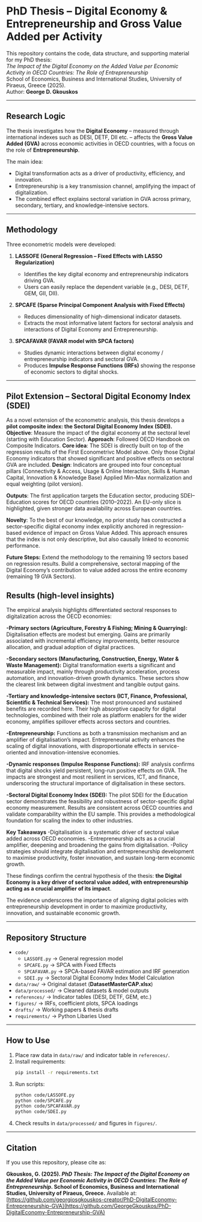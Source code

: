 
# PhD Thesis – Digital Economy & Entrepreneurship and Gross Value Added per Activity

This repository contains the code, data structure, and supporting material for my PhD thesis:  
*The Impact of the Digital Economy on the Added Value per Economic Activity in OECD Countries: The Role of Entrepreneurship*  
School of Economics, Business and International Studies, University of Piraeus, Greece (2025).  
Author: **George D. Gkouskos**

---

## Research Logic
The thesis investigates how the **Digital Economy** – measured through international indexes such as DESI, DETF, DII etc. – affects the **Gross Value Added (GVA)** across economic activities in OECD countries, with a focus on the role of **Entrepreneurship**.  

The main idea:
- Digital transformation acts as a driver of productivity, efficiency, and innovation.
- Entrepreneurship is a key transmission channel, amplifying the impact of digitalization.
- The combined effect explains sectoral variation in GVA across primary, secondary, tertiary, and knowledge-intensive sectors.

---

## Methodology
Three econometric models were developed:

1. **LASSOFE (General Regression – Fixed Effects with LASSO Regularization)**  
   - Identifies the key digital economy and entrepreneurship indicators driving GVA.  
   - Users can easily replace the dependent variable (e.g., DESI, DETF, GEM, GII, DII).  

2. **SPCAFE (Sparse Principal Component Analysis with Fixed Effects)**  
   - Reduces dimensionality of high-dimensional indicator datasets.  
   - Extracts the most informative latent factors for sectoral analysis and interactions of Digital Economy and Entrepreneurship.  

3. **SPCAFAVAR (FAVAR model with SPCA factors)**  
   - Studies dynamic interactions between digital economy / entrepreneurship indicators and sectoral GVA.  
   - Produces **Impulse Response Functions (IRFs)** showing the response of economic sectors to digital shocks.  

---
## Pilot Extension – Sectoral Digital Economy Index (SDEI)

As a novel extension of the econometric analysis, this thesis develops a **pilot composite index: the Sectoral Digital Economy Index (SDEI).**
**Objective**: Measure the impact of the digital economy at the sectoral level (starting with Education Sector).
**Approach**: Followed OECD Handbook on Composite Indicators.
**Core idea**: The SDEI is directly built on top of the regression results of the First Econometrivc Model above. Only those Digital Economy indicators that showed significant and positive effects on sectoral GVA are included.
**Design**: Indicators are grouped into four conceptual pillars (Connectivity & Access, Usage & Online Interaction, Skills & Human Capital, Innovation & Knowledge Base)
Applied Min–Max normalization and equal weighting (pilot version).

**Outputs**:
The first application targets the Education sector, producing SDEI–Education scores for OECD countries (2010–2022).
An EU-only slice is highlighted, given stronger data availability across European countries.

**Novelty**: 
To the best of our knowledge, no prior study has constructed a sector-specific digital economy index explicitly anchored in regression-based evidence of impact on Gross Value Added. This approach ensures that the index is not only descriptive, but also causally linked to economic performance.

**Future Steps:**
Extend the methodology to the remaining 19 sectors based on regression results.
Build a comprehensive, sectoral mapping of the Digital Economy’s contribution to value added across the entire economy (remaining 19 GVA Sectors).

## Results (high-level insights)

The empirical analysis highlights differentiated sectoral responses to digitalization across the OECD economies:

**-Primary sectors (Agriculture, Forestry & Fishing; Mining & Quarrying):** 
Digitalisation effects are modest but emerging. Gains are primarily associated with incremental efficiency improvements, better resource allocation, and gradual adoption of digital practices.

**-Secondary sectors (Manufacturing, Construction, Energy, Water & Waste Management):** 
Digital transformation exerts a significant and measurable impact, mainly through productivity acceleration, process automation, and innovation-driven growth dynamics. These sectors show the clearest link between digital investment and tangible output gains.

**-Tertiary and knowledge-intensive sectors (ICT, Finance, Professional, Scientific & Technical Services):** 
The most pronounced and sustained benefits are recorded here. Their high absorptive capacity for digital technologies, combined with their role as platform enablers for the wider economy, amplifies spillover effects across sectors and countries.

**-Entrepreneurship:** 
Functions as both a transmission mechanism and an amplifier of digitalisation’s impact. Entrepreneurial activity enhances the scaling of digital innovations, with disproportionate effects in service-oriented and innovation-intensive economies.

**-Dynamic responses (Impulse Response Functions):** 
IRF analysis confirms that digital shocks yield persistent, long-run positive effects on GVA. The impacts are strongest and most resilient in services, ICT, and finance, underscoring the structural importance of digitalisation in these sectors.

**-Sectoral Digital Economy Index (SDEI):** 
The pilot SDEI for the Education sector demonstrates the feasibility and robustness of sector-specific digital economy measurement. Results are consistent across OECD countries and validate comparability within the EU sample. This provides a methodological foundation for scaling the index to other industries.

**Key Takeaways**
-Digitalisation is a systematic driver of sectoral value added across OECD economies.
-Entrepreneurship acts as a crucial amplifier, deepening and broadening the gains from digitalisation.
-Policy strategies should integrate digitalisation and entrepreneurship development to maximise productivity, foster innovation, and sustain long-term economic growth.

These findings confirm the central hypothesis of the thesis: **the Digital Economy is a key driver of sectoral value added, with entrepreneurship acting as a crucial amplifier of its impact**. 

The evidence underscores the importance of aligning digital policies with entrepreneurship development in order to maximize productivity, innovation, and sustainable economic growth.
  

---

## Repository Structure
- `code/`
  - `LASSOFE.py` → General regression model  
  - `SPCAFE.py` → SPCA with Fixed Effects  
  - `SPCAFAVAR.py` → SPCA-based FAVAR estimation and IRF generation
  - `SDEI.py` → Sectoral Digital Economy Index Model Calculation
- `data/raw/` → Original dataset (**DatasetMasterCAP.xlsx**)  
- `data/processed/` → Cleaned datasets & model outputs  
- `references/` → Indicator tables (DESI, DETF, GEM, etc.)  
- `figures/` → IRFs, coefficient plots, SPCA loadings  
- `drafts/` → Working papers & thesis drafts  
- `requirements/` → Python Libaries Used  
---

## How to Use
1. Place raw data in `data/raw/` and indicator table in `references/`.  
2. Install requirements:  
   ```bash
   pip install -r requirements.txt
   ```  
3. Run scripts:  
   ```bash
   python code/LASSOFE.py
   python code/SPCAFE.py
   python code/SPCAFAVAR.py
   python code/SDEI.py
   ```  
4. Check results in `data/processed/` and figures in `figures/`.  

---

## Citation
If you use this repository, please cite as:

**Gkouskos, G. (2025). *PhD Thesis: The Impact of the Digital Economy on the Added Value per Economic Activity in OECD Countries: The Role of Entrepreneurship*. School of Economics, Business and International Studies, University of Piraeus, Greece.**
Available at: [https://github.com/georgiosgkouskos-creator/PhD-DigitalEconomy-Entrepreneurship-GVA](https://github.com/GeorgeGkouskos/PhD-DigitalEconomy-Entrepreneurship-GVA)
